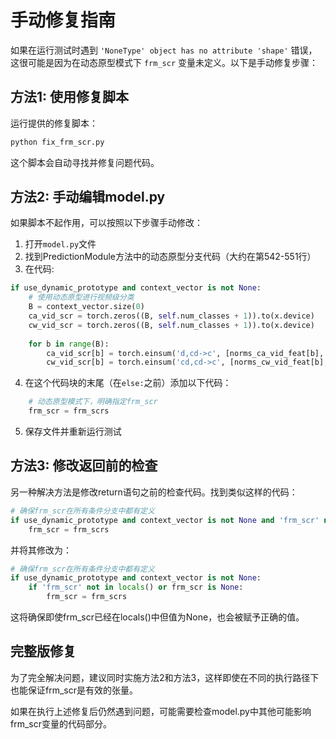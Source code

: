 # 手动修复指南

如果在运行测试时遇到 `'NoneType' object has no attribute 'shape'` 错误，这很可能是因为在动态原型模式下 `frm_scr` 变量未定义。以下是手动修复步骤：

## 方法1: 使用修复脚本

运行提供的修复脚本：
```bash
python fix_frm_scr.py
```

这个脚本会自动寻找并修复问题代码。

## 方法2: 手动编辑model.py

如果脚本不起作用，可以按照以下步骤手动修改：

1. 打开`model.py`文件
2. 找到PredictionModule方法中的动态原型分支代码（大约在第542-551行）
3. 在代码:
```python
if use_dynamic_prototype and context_vector is not None:
    # 使用动态原型进行视频级分类
    B = context_vector.size(0)
    ca_vid_scr = torch.zeros((B, self.num_classes + 1)).to(x.device)
    cw_vid_scr = torch.zeros((B, self.num_classes + 1)).to(x.device)
    
    for b in range(B):
        ca_vid_scr[b] = torch.einsum('d,cd->c', [norms_ca_vid_feat[b], dynamic_prototypes_norm[b]]) * 20.
        cw_vid_scr[b] = torch.einsum('cd,cd->c', [norms_cw_vid_feat[b], dynamic_prototypes_norm[b]]) * 20.
```

4. 在这个代码块的末尾（在`else:`之前）添加以下代码：
```python
    # 动态原型模式下，明确指定frm_scr
    frm_scr = frm_scrs
```

5. 保存文件并重新运行测试

## 方法3: 修改返回前的检查

另一种解决方法是修改return语句之前的检查代码。找到类似这样的代码：
```python
# 确保frm_scr在所有条件分支中都有定义
if use_dynamic_prototype and context_vector is not None and 'frm_scr' not in locals():
    frm_scr = frm_scrs
```

并将其修改为：
```python
# 确保frm_scr在所有条件分支中都有定义
if use_dynamic_prototype and context_vector is not None:
    if 'frm_scr' not in locals() or frm_scr is None:
        frm_scr = frm_scrs
```

这将确保即使frm_scr已经在locals()中但值为None，也会被赋予正确的值。

## 完整版修复

为了完全解决问题，建议同时实施方法2和方法3，这样即使在不同的执行路径下也能保证frm_scr是有效的张量。

如果在执行上述修复后仍然遇到问题，可能需要检查model.py中其他可能影响frm_scr变量的代码部分。

